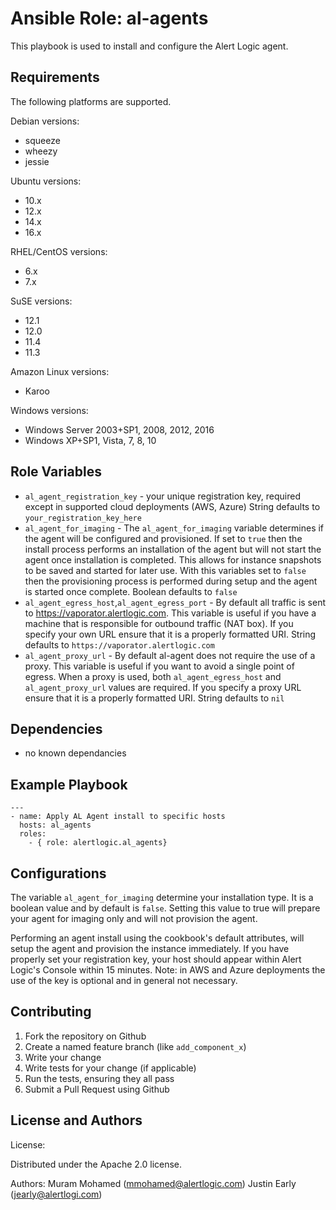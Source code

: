 Ansible Role: al-agents
=======================
This playbook is used to install and configure the Alert Logic agent.

Requirements
------------
The following platforms are supported.

Debian versions:

* squeeze
* wheezy
* jessie
        
Ubuntu versions:

* 10.x
* 12.x
* 14.x
* 16.x

RHEL/CentOS versions:

* 6.x
* 7.x
        
SuSE versions:

 * 12.1
 * 12.0
 * 11.4
 * 11.3
        
Amazon Linux versions:

* Karoo
        
Windows versions:

* Windows Server 2003+SP1, 2008, 2012, 2016
* Windows XP+SP1, Vista, 7, 8, 10
       
## Role Variables

* `al_agent_registration_key` - your unique registration key, required except in supported cloud deployments (AWS, Azure) String defaults to `your_registration_key_here`
* `al_agent_for_imaging` - The `al_agent_for_imaging` variable determines if the agent will be configured and provisioned.  If  set to `true` then the install process performs an installation of the agent but will not start the agent once installation is completed.  This allows for instance snapshots to be saved and started for later use.  With this variables set to `false` then the provisioning process is performed during setup and the agent is started once complete.  Boolean defaults to `false`
* `al_agent_egress_host`,`al_agent_egress_port` - By default all traffic is sent to https://vaporator.alertlogic.com.  This variable is useful if you have a machine that is responsible for outbound traffic (NAT box).  If you specify your own URL ensure that it is a properly formatted URI.  String defaults to `https://vaporator.alertlogic.com`
* `al_agent_proxy_url` - By default al-agent does not require the use of a proxy.  This variable is useful if you want to avoid a single point of egress.  When a proxy is used, both `al_agent_egress_host` and `al_agent_proxy_url` values are required.  If you specify a proxy URL ensure that it is a properly formatted URI.  String defaults to `nil`

## Dependencies

- no known dependancies

## Example Playbook

    ---
    - name: Apply AL Agent install to specific hosts
      hosts: al_agents
      roles:
        - { role: alertlogic.al_agents}


Configurations
--------------
The variable `al_agent_for_imaging` determine your installation type.  It is a boolean value and by default is `false`.  Setting this value to true will prepare your agent for imaging only and will not provision the agent.

Performing an agent install using the cookbook's default attributes, will setup the agent and provision the instance immediately. If you have properly set your registration key, your host should appear within Alert Logic's Console within 15 minutes. Note: in AWS and Azure deployments the use of the key is optional and in general not necessary.

Contributing
------------

1. Fork the repository on Github
2. Create a named feature branch (like `add_component_x`)
3. Write your change
4. Write tests for your change (if applicable)
5. Run the tests, ensuring they all pass
6. Submit a Pull Request using Github

License and Authors
-------------------
License:

Distributed under the Apache 2.0 license.

Authors: 
Muram Mohamed (mmohamed@alertlogic.com)
Justin Early (jearly@alertlogi.com)
